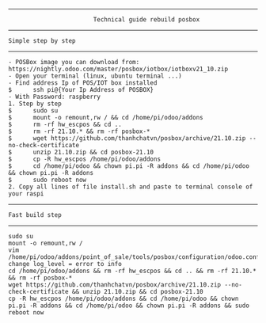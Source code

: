 --------------------------------------------------
                            Technical guide rebuild posbox
--------------------------------------------------
    Simple step by step
--------------------------------------------------
    - POSBox image you can download from: https://nightly.odoo.com/master/posbox/iotbox/iotboxv21_10.zip
    - Open your terminal (linux, ubuntu terminal ...)
    - Find address Ip of POS/IOT box installed 
    $      ssh pi@{Your Ip Address of POSBOX}
    - With Password: raspberry
    1. Step by step
    $      sudo su
    $      mount -o remount,rw / && cd /home/pi/odoo/addons
    $      rm -rf hw_escpos && cd ..
    $      rm -rf 21.10.* && rm -rf posbox-*
    $      wget https://github.com/thanhchatvn/posbox/archive/21.10.zip --no-check-certificate
    $      unzip 21.10.zip && cd posbox-21.10
    $      cp -R hw_escpos /home/pi/odoo/addons
    $      cd /home/pi/odoo && chown pi.pi -R addons && cd /home/pi/odoo && chown pi.pi -R addons
    $      sudo reboot now
    2. Copy all lines of file install.sh and paste to terminal console of your raspi

--------------------------------------------------
    Fast build step
--------------------------------------------------
    sudo su
    mount -o remount,rw /
    vim /home/pi/odoo/addons/point_of_sale/tools/posbox/configuration/odoo.conf
    change log_level = error to info
    cd /home/pi/odoo/addons && rm -rf hw_escpos && cd .. && rm -rf 21.10.* && rm -rf posbox-*
    wget https://github.com/thanhchatvn/posbox/archive/21.10.zip --no-check-certificate && unzip 21.10.zip && cd posbox-21.10
    cp -R hw_escpos /home/pi/odoo/addons && cd /home/pi/odoo && chown pi.pi -R addons && cd /home/pi/odoo && chown pi.pi -R addons && sudo reboot now

